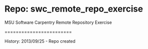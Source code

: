Repo:	swc_remote_repo_exercise
========================

MSU Software Carpentry Remote Repository Exercise

========================

History:
2013/09/25	-	Repo created
